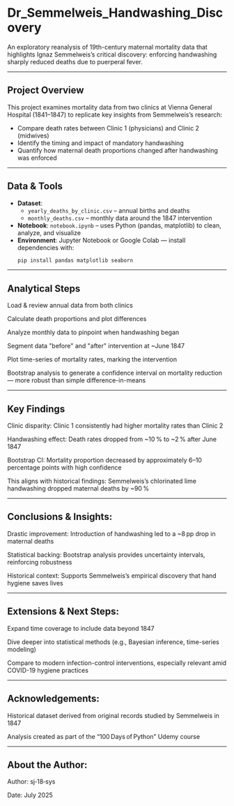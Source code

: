 # Dr_Semmelweis_Handwashing_Discovery
An exploratory reanalysis of 19th-century maternal mortality data that highlights Ignaz Semmelweis’s critical discovery: enforcing handwashing sharply reduced deaths due to puerperal fever.

---

## Project Overview

This project examines mortality data from two clinics at Vienna General Hospital (1841–1847) to replicate key insights from Semmelweis’s research:
- Compare death rates between Clinic 1 (physicians) and Clinic 2 (midwives)
- Identify the timing and impact of mandatory handwashing
- Quantify how maternal death proportions changed after handwashing was enforced

---

## Data & Tools

- **Dataset**:  
  - `yearly_deaths_by_clinic.csv` – annual births and deaths  
  - `monthly_deaths.csv` – monthly data around the 1847 intervention  
- **Notebook**: `notebook.ipynb` – uses Python (pandas, matplotlib) to clean, analyze, and visualize  
- **Environment**: Jupyter Notebook or Google Colab — install dependencies with:
  ```bash
  pip install pandas matplotlib seaborn
---
## Analytical Steps
Load & review annual data from both clinics

Calculate death proportions and plot differences

Analyze monthly data to pinpoint when handwashing began

Segment data "before" and "after" intervention at ~June 1847

Plot time-series of mortality rates, marking the intervention

Bootstrap analysis to generate a confidence interval on mortality reduction — more robust than simple difference-in-means

---

## Key Findings
Clinic disparity: Clinic 1 consistently had higher mortality rates than Clinic 2

Handwashing effect: Death rates dropped from ~10 % to ~2 % after June 1847

Bootstrap CI: Mortality proportion decreased by approximately 6–10 percentage points with high confidence

This aligns with historical findings: Semmelweis’s chlorinated lime handwashing dropped maternal deaths by ~90 % 

---
## Conclusions & Insights:
Drastic improvement: Introduction of handwashing led to a ~8 pp drop in maternal deaths

Statistical backing: Bootstrap analysis provides uncertainty intervals, reinforcing robustness

Historical context: Supports Semmelweis’s empirical discovery that hand hygiene saves lives 

---
## Extensions & Next Steps:
Expand time coverage to include data beyond 1847

Dive deeper into statistical methods (e.g., Bayesian inference, time-series modeling)

Compare to modern infection-control interventions, especially relevant amid COVID-19 hygiene practices

---

## Acknowledgements:
Historical dataset derived from original records studied by Semmelweis in 1847

Analysis created as part of the “100 Days of Python” Udemy course


---
## About the Author:
Author: sj‑18‑sys

Date: July 2025


